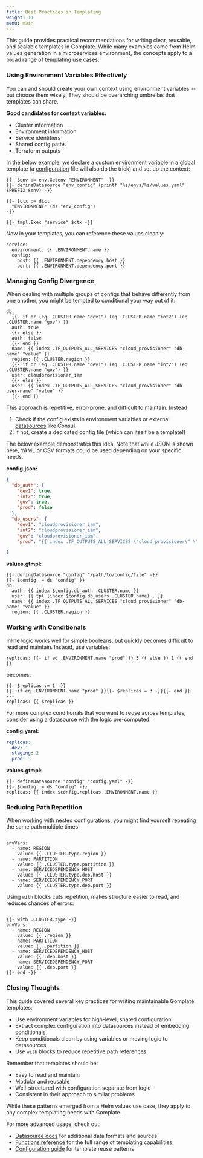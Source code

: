 ```yaml
---
title: Best Practices in Templating
weight: 11
menu: main
---
```


This guide provides practical recommendations for writing clear, reusable, and scalable templates in Gomplate. While many examples come from Helm values generation in a microservices environment, the concepts apply to a broad range of templating use cases.

### Using Environment Variables Effectively

You can and should create your own context using environment variables -- but choose them wisely. They should be overarching umbrellas that templates can share.

**Good candidates for context variables:**

- Cluster information
- Environment information
- Service identifiers
- Shared config paths
- Terraform outputs

In the below example, we declare a custom environment variable in a global template (a [configuration](https://docs.gomplate.ca/config/) file will also do the trick)
and set up the context:

```gotemplate
{{- $env := env.Getenv "ENVIRONMENT" -}}
{{- defineDatasource "env_config" (printf "%s/envs/%s/values.yaml" $PREFIX $env) -}}

{{- $ctx := dict 
  "ENVIRONMENT" (ds "env_config")
-}}

{{- tmpl.Exec "service" $ctx -}}
```

Now in your templates, you can reference these values cleanly:

```gotemplate
service:
  environment: {{ .ENVIRONMENT.name }}
  config:
    host: {{ .ENVIRONMENT.dependency.host }}
    port: {{ .ENVIRONMENT.dependency.port }}
```

### Managing Config Divergence

When dealing with multiple groups of configs that behave differently from one another, you might be tempted to conditional your way out of it:

```gotemplate
db:
  {{- if or (eq .CLUSTER.name "dev1") (eq .CLUSTER.name "int2") (eq .CLUSTER.name "gov") }}
  auth: true
  {{- else }}
  auth: false
  {{- end }}
  name: {{ index .TF_OUTPUTS_ALL_SERVICES "cloud_provisioner" "db-name" "value" }}
  region: {{ .CLUSTER.region }}
  {{- if or (eq .CLUSTER.name "dev1") (eq .CLUSTER.name "int2") (eq .CLUSTER.name "gov") }}
  user: cloudprovisioner_iam
  {{- else }}
  user: {{ index .TF_OUTPUTS_ALL_SERVICES "cloud_provisioner" "db-user-name" "value" }}
  {{- end }}
```

This approach is repetitive, error-prone, and difficult to maintain. Instead:

1. Check if the config exists in environment variables or external [datasources](https://docs.gomplate.ca/datasources/) like Consul.
2. If not, create a dedicated config file (which can itself be a template!)

The below example demonstrates this idea. Note that while JSON is shown here, YAML or CSV formats could be used depending on your specific needs.

**config.json:**

```json
{
  "db_auth": {
    "dev1": true,
    "int2": true,
    "gov": true,
    "prod": false
  },
  "db_users": {
    "dev1": "cloudprovisioner_iam",
    "int2": "cloudprovisioner_iam",
    "gov": "cloudprovisioner_iam",
    "prod": "{{ index .TF_OUTPUTS_ALL_SERVICES \"cloud_provisioner\" \"db-user-name\" \"value\" }}"

}
```

**values.gtmpl:**

```gotemplate
{{- defineDatasource "config" "/path/to/config/file" -}}
{{- $config := ds "config" }}
db:
  auth: {{ index $config.db_auth .CLUSTER.name }}
  user: {{ tpl (index $config.db_users .CLUSTER.name) . }}
  name: {{ index .TF_OUTPUTS_ALL_SERVICES "cloud_provisioner" "db-name" "value" }}
  region: {{ .CLUSTER.region }}
```

### Working with Conditionals

Inline logic works well for simple booleans, but quickly becomes difficult to read and maintain.
Instead, use variables:

```gotemplate
replicas: {{- if eq .ENVIRONMENT.name "prod" }} 3 {{ else }} 1 {{ end }}
```

becomes:

```gotemplate
{{- $replicas := 1 -}}
{{- if eq .ENVIRONMENT.name "prod" }}{{- $replicas = 3 -}}{{- end }}
---
replicas: {{ $replicas }}
```

For more complex conditionals that you want to reuse across templates, consider using a datasource with the logic pre-computed:

**config.yaml:**

```yaml
replicas:
  dev: 1
  staging: 2
  prod: 3
```

**values.gtmpl:**

```gotemplate
{{- defineDatasource "config" "config.yaml" -}}
{{- $config := ds "config" -}}
replicas: {{ index $config.replicas .ENVIRONMENT.name }}
```

### Reducing Path Repetition

When working with nested configurations, you might find yourself repeating the same path multiple times:

```gotemplate

envVars:
  - name: REGION
    value: {{ .CLUSTER.type.region }}
  - name: PARTITION
    value: {{ .CLUSTER.type.partition }}
  - name: SERVICEDEPENDENCY_HOST
    value: {{ .CLUSTER.type.dep.host }}
  - name: SERVICEDEPENDENCY_PORT
    value: {{ .CLUSTER.type.dep.port }}

```

Using `with` blocks cuts repetition, makes structure easier to read, and reduces chances of errors:

```gotemplate

{{- with .CLUSTER.type -}}
envVars:
  - name: REGION
    value: {{ .region }}
  - name: PARTITION
    value: {{ .partition }}
  - name: SERVICEDEPENDENCY_HOST
    value: {{ .dep.host }}
  - name: SERVICEDEPENDENCY_PORT
    value: {{ .dep.port }}
{{- end -}}

```

### Closing Thoughts

This guide covered several key practices for writing maintainable Gomplate templates:

- Use environment variables for high-level, shared configuration
- Extract complex configuration into datasources instead of embedding conditionals
- Keep conditionals clean by using variables or moving logic to datasources
- Use `with` blocks to reduce repetitive path references

Remember that templates should be:

- Easy to read and maintain
- Modular and reusable
- Well-structured with configuration separate from logic
- Consistent in their approach to similar problems

While these patterns emerged from a Helm values use case, they apply to any complex templating needs with Gomplate.

For more advanced usage, check out:
- [Datasource docs](https://docs.gomplate.ca/datasources/) for additional data formats and sources
- [Functions reference](https://docs.gomplate.ca/functions/) for the full range of templating capabilities
- [Configuration guide](https://docs.gomplate.ca/config/) for template reuse patterns